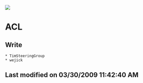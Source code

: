 <img src="https://badgen.net/badge/wiki/kadaluarsa/red?icon=github">

# ACL

## Write
    * TimSteeringGroup
    * wejick

Last modified on 03/30/2009 11:42:40 AM
---
 
